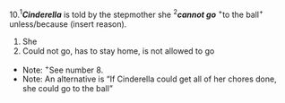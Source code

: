 10.<sup>1</sup>***Cinderella*** is told by the stepmother she <sup>2</sup>***cannot go*** <sup>+</sup>to the ball<sup>+</sup> unless/because (insert reason).

1. She
2. Could not go, has to stay home, is not allowed to go

- Note: <sup>+</sup>See number 8.
- Note: An alternative is “If Cinderella could get all of her chores done, she could go to the ball”
